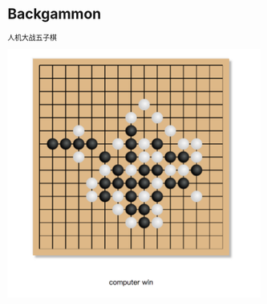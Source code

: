 # Backgammon
人机大战五子棋

![loading...](https://github.com/SherlockUnknowEn/Backgammon/blob/master/img/show.png)